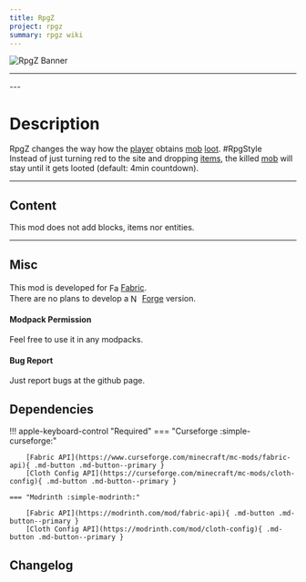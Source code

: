 ```yaml
---
title: RpgZ
project: rpgz
summary: rpgz wiki
---
```

<script src="/wiki/javascripts/data.js"></script>
<script src="/wiki/javascripts/sidebar.js" id="rpgz"></script>

![RpgZ Banner](/wiki/assets/general/banner/rpgzbanner.png)

---
<div id="showcase-gallery" modid="rpgz" image_1="rpgz_image_1"></div>
<script src="/wiki/javascripts/showcase.js"></script>
---

# Description
RpgZ changes the way how the [player](https://minecraft.wiki/w/Player) obtains [mob](https://minecraft.wiki/w/Mob) [loot](https://minecraft.wiki/w/Drops). #RpgStyle  
Instead of just turning red to the site and dropping [items](https://minecraft.wiki/w/Items), the killed [mob](https://minecraft.wiki/w/Mob) will stay until it gets looted (default: 4min countdown).

---
## Content
This mod does not add blocks, items nor entities.  
  
---
## Misc
This mod is developed for <img src="https://fabricmc.net/assets/logo.png" alt="Fabric" width="16" height="16" style="position: relative; top: 3px;"> [Fabric](https://fabricmc.net/).  
There are no plans to develop a <img src="https://neoforged.net/img/authors/neoforged.png" alt="NeoForged" width="16" height="16" style="position: relative; top: 3px;"> [Forge](https://neoforged.net/) version.  

#### Modpack Permission
Feel free to use it in any modpacks.  

#### Bug Report
Just report bugs at the github page.  

## Dependencies

!!! apple-keyboard-control "Required"
    === "Curseforge :simple-curseforge:"

        [Fabric API](https://www.curseforge.com/minecraft/mc-mods/fabric-api){ .md-button .md-button--primary }
        [Cloth Config API](https://curseforge.com/minecraft/mc-mods/cloth-config){ .md-button .md-button--primary }

    === "Modrinth :simple-modrinth:"

        [Fabric API](https://modrinth.com/mod/fabric-api){ .md-button .md-button--primary }
        [Cloth Config API](https://modrinth.com/mod/cloth-config){ .md-button .md-button--primary }

## Changelog
<script src="https://cdn.jsdelivr.net/npm/marked/marked.min.js"></script>
<div id="log" modid="rpgz"></div>
